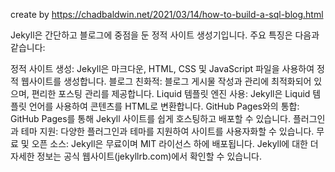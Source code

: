 create by https://chadbaldwin.net/2021/03/14/how-to-build-a-sql-blog.html


Jekyll은 간단하고 블로그에 중점을 둔 정적 사이트 생성기입니다. 주요 특징은 다음과 같습니다:

정적 사이트 생성: Jekyll은 마크다운, HTML, CSS 및 JavaScript 파일을 사용하여 정적 웹사이트를 생성합니다.
블로그 친화적: 블로그 게시물 작성과 관리에 최적화되어 있으며, 편리한 포스팅 관리를 제공합니다.
Liquid 템플릿 엔진 사용: Jekyll은 Liquid 템플릿 언어를 사용하여 콘텐츠를 HTML로 변환합니다.
GitHub Pages와의 통합: GitHub Pages를 통해 Jekyll 사이트를 쉽게 호스팅하고 배포할 수 있습니다.
플러그인과 테마 지원: 다양한 플러그인과 테마를 지원하여 사이트를 사용자화할 수 있습니다.
무료 및 오픈 소스: Jekyll은 무료이며 MIT 라이선스 하에 배포됩니다.
Jekyll에 대한 더 자세한 정보는 공식 웹사이트(jekyllrb.com)에서 확인할 수 있습니다.

